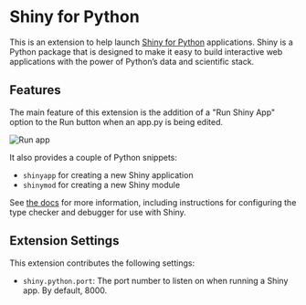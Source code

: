 # Shiny for Python

This is an extension to help launch [Shiny for Python](https://shiny.rstudio.com/py/) applications. Shiny is a Python package that is designed to make it easy to build interactive web applications with the power of Python’s data and scientific stack.

## Features

The main feature of this extension is the addition of a "Run Shiny App" option to the Run button when an app.py is being edited. 

![Run app](https://shiny.rstudio.com/py/docs/assets/vscode.png)

It also provides a couple of Python snippets:

* `shinyapp` for creating a new Shiny application
* `shinymod` for creating a new Shiny module

See [the docs](https://shiny.rstudio.com/py/docs/install.html#configure-visual-studio-code) for more information, including instructions for configuring the type checker and debugger for use with Shiny.

## Extension Settings

This extension contributes the following settings:

- `shiny.python.port`: The port number to listen on when running a Shiny app. By default, 8000.
